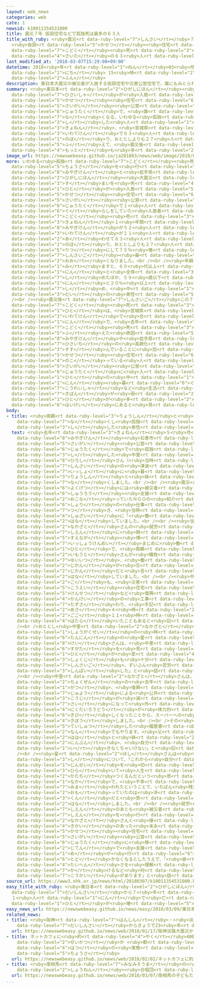 ```yaml
---
layout: web_news
categories: web
cate: 1
newsid: k10011354531000
title: 震災７年 仮設住宅などで孤独死は最多の６３人
title_with_ruby: <ruby>震災<rt data-ruby-level="7">しんさい</rt></ruby>７<ruby>年<rt data-ruby-level="1">ねん</rt></ruby>
  <ruby>仮設<rt data-ruby-level="5">かせつ</rt></ruby><ruby>住宅<rt data-ruby-level="6">じゅうたく</rt></ruby>などで<ruby>孤独<rt
  data-ruby-level="7">こどく</rt></ruby><ruby>死<rt data-ruby-level="3">し</rt></ruby>は<ruby>最多<rt
  data-ruby-level="4">さいた</rt></ruby>の６３<ruby>人<rt data-ruby-level="1">にん</rt></ruby>
last_modified_at: '2018-03-07T15:29:00+09:00'
datetime: 2018<ruby>年<rt data-ruby-level="1">ねん</rt></ruby>03<ruby>月<rt data-ruby-level="1">がつ</rt></ruby>07<ruby>日<rt
  data-ruby-level="1">にち</rt></ruby> 15<ruby>時<rt data-ruby-level="2">じ</rt></ruby>29<ruby>分<rt
  data-ruby-level="2">ふん</rt></ruby>
description: 東日本大震災の被災者が入居する仮設住宅や災害公営住宅で、誰にもみとられずに亡くなる、いわゆる孤独死した人は去年、宮城県と岩手県で６３人に上り、おととしよりも２７人増えて、震災後最も多くなったことがわかりました。
summary: <ruby>東日本<rt data-ruby-level="2">ひがしにほん</rt></ruby><ruby>大震災<rt data-ruby-level="7">だいしんさい</rt></ruby>の<ruby>被災者<rt
  data-ruby-level="7">ひさいしゃ</rt></ruby>が<ruby>入居<rt data-ruby-level="5">にゅうきょ</rt></ruby>する<ruby>仮設<rt
  data-ruby-level="5">かせつ</rt></ruby><ruby>住宅<rt data-ruby-level="6">じゅうたく</rt></ruby>や<ruby>災害<rt
  data-ruby-level="5">さいがい</rt></ruby><ruby>公営<rt data-ruby-level="5">こうえい</rt></ruby><ruby>住宅<rt
  data-ruby-level="6">じゅうたく</rt></ruby>で、<ruby>誰<rt data-ruby-level="7">だれ</rt></ruby>にもみとられずに<ruby>亡<rt
  data-ruby-level="7">な</rt></ruby>くなる、いわゆる<ruby>孤独<rt data-ruby-level="7">こどく</rt></ruby><ruby>死<rt
  data-ruby-level="3">し</rt></ruby>した<ruby>人<rt data-ruby-level="1">ひと</rt></ruby>は<ruby>去年<rt
  data-ruby-level="3">きょねん</rt></ruby>、<ruby>宮城県<rt data-ruby-level="8">みやぎけん</rt></ruby>と<ruby>岩手県<rt
  data-ruby-level="3">いわてけん</rt></ruby>で６３<ruby>人<rt data-ruby-level="1">にん</rt></ruby>に<ruby>上<rt
  data-ruby-level="1">のぼ</rt></ruby>り、おととしよりも２７<ruby>人<rt data-ruby-level="1">にん</rt></ruby><ruby>増<rt
  data-ruby-level="5">ふ</rt></ruby>えて、<ruby>震災後<rt data-ruby-level="7">しんさいご</rt></ruby><ruby>最<rt
  data-ruby-level="4">もっと</rt></ruby>も<ruby>多<rt data-ruby-level="2">おお</rt></ruby>くなったことがわかりました。
image_url: https://newswebeasy.github.io/ja201803/news/web/image/2018/03/07/K10011354531_1803071525_1803071529_01_02.jpg
more: いわゆる<ruby>孤独<rt data-ruby-level="7">こどく</rt></ruby><ruby>死<rt data-ruby-level="3">し</rt></ruby>について<ruby>調査<rt
  data-ruby-level="5">ちょうさ</rt></ruby>を<ruby>行<rt data-ruby-level="2">おこな</rt></ruby>っている<ruby>宮城県<rt
  data-ruby-level="8">みやぎけん</rt></ruby>と<ruby>岩手県<rt data-ruby-level="3">いわてけん</rt></ruby>によりますと、<ruby>東日本<rt
  data-ruby-level="2">ひがしにほん</rt></ruby><ruby>大震災<rt data-ruby-level="7">だいしんさい</rt></ruby>で<ruby>住<rt
  data-ruby-level="3">す</rt></ruby>まいを<ruby>失<rt data-ruby-level="4">うしな</rt></ruby>った<ruby>人<rt
  data-ruby-level="1">ひと</rt></ruby>が<ruby>入居<rt data-ruby-level="5">にゅうきょ</rt></ruby>する<ruby>仮設<rt
  data-ruby-level="5">かせつ</rt></ruby><ruby>住宅<rt data-ruby-level="6">じゅうたく</rt></ruby>と<ruby>災害<rt
  data-ruby-level="5">さいがい</rt></ruby><ruby>公営<rt data-ruby-level="5">こうえい</rt></ruby><ruby>住宅<rt
  data-ruby-level="6">じゅうたく</rt></ruby>で１<ruby>人<rt data-ruby-level="1">にん</rt></ruby><ruby>暮<rt
  data-ruby-level="6">ぐ</rt></ruby>らしをしていた<ruby>入居者<rt data-ruby-level="5">にゅうきょしゃ</rt></ruby>の<ruby>孤独<rt
  data-ruby-level="7">こどく</rt></ruby><ruby>死<rt data-ruby-level="3">し</rt></ruby>は、<ruby>去年<rt
  data-ruby-level="3">きょねん</rt></ruby>１<ruby>年間<rt data-ruby-level="2">ねんかん</rt></ruby>で<ruby>宮城県<rt
  data-ruby-level="8">みやぎけん</rt></ruby>が５２<ruby>人<rt data-ruby-level="1">にん</rt></ruby>、<ruby>岩手県<rt
  data-ruby-level="3">いわてけん</rt></ruby>が１１<ruby>人<rt data-ruby-level="1">にん</rt></ruby>の<ruby>合<rt
  data-ruby-level="2">あ</rt></ruby>わせて６３<ruby>人<rt data-ruby-level="1">にん</rt></ruby>に<ruby>上<rt
  data-ruby-level="1">のぼ</rt></ruby>り、おととしよりも２７<ruby>人<rt data-ruby-level="1">にん</rt></ruby>、<ruby>率<rt
  data-ruby-level="5">りつ</rt></ruby>にして７５％<ruby>増<rt data-ruby-level="5">ふ</rt></ruby>え、<ruby>震災後<rt
  data-ruby-level="7">しんさいご</rt></ruby><ruby>最<rt data-ruby-level="4">もっと</rt></ruby>も<ruby>多<rt
  data-ruby-level="2">おお</rt></ruby>くなりました。<br /><br /><ruby>年齢別<rt data-ruby-level="7">ねんれいべつ</rt></ruby>で<ruby>見<rt
  data-ruby-level="1">み</rt></ruby>ますと、６０<ruby>代以上<rt data-ruby-level="4">だいいじょう</rt></ruby>が１８３<ruby>人<rt
  data-ruby-level="1">にん</rt></ruby>と<ruby>全体<rt data-ruby-level="3">ぜんたい</rt></ruby>の７８％を<ruby>占<rt
  data-ruby-level="7">し</rt></ruby>めたほか、５９<ruby>歳以下<rt data-ruby-level="7">さいいか</rt></ruby>も５２<ruby>人<rt
  data-ruby-level="1">にん</rt></ruby>と２０％<ruby>以上<rt data-ruby-level="4">いじょう</rt></ruby>を<ruby>占<rt
  data-ruby-level="7">し</rt></ruby>め、<ruby>中<rt data-ruby-level="1">なか</rt></ruby>には２０<ruby>代<rt
  data-ruby-level="3">だい</rt></ruby>の<ruby>男性<rt data-ruby-level="5">だんせい</rt></ruby>もいたということです。<br
  /><br /><ruby>震災後<rt data-ruby-level="7">しんさいご</rt></ruby>この７<ruby>年<rt data-ruby-level="1">ねん</rt></ruby>で<ruby>孤独<rt
  data-ruby-level="7">こどく</rt></ruby><ruby>死<rt data-ruby-level="3">し</rt></ruby>した<ruby>人<rt
  data-ruby-level="1">ひと</rt></ruby>は、<ruby>宮城県<rt data-ruby-level="8">みやぎけん</rt></ruby>と<ruby>岩手県<rt
  data-ruby-level="3">いわてけん</rt></ruby>で<ruby>合<rt data-ruby-level="2">あ</rt></ruby>わせて２３５<ruby>人<rt
  data-ruby-level="1">にん</rt></ruby>で、<ruby>去年<rt data-ruby-level="3">きょねん</rt></ruby><ruby>孤独<rt
  data-ruby-level="7">こどく</rt></ruby><ruby>死<rt data-ruby-level="3">し</rt></ruby>が<ruby>増<rt
  data-ruby-level="5">ふ</rt></ruby>えた<ruby>原因<rt data-ruby-level="5">げんいん</rt></ruby>について<ruby>宮城県<rt
  data-ruby-level="8">みやぎけん</rt></ruby>や<ruby>岩手県<rt data-ruby-level="3">いわてけん</rt></ruby>は、<ruby>被災地<rt
  data-ruby-level="7">ひさいち</rt></ruby>の<ruby>高齢化<rt data-ruby-level="7">こうれいか</rt></ruby>が<ruby>進<rt
  data-ruby-level="3">すす</rt></ruby>んでいることに<ruby>加<rt data-ruby-level="4">くわ</rt></ruby>え、<ruby>仮設<rt
  data-ruby-level="5">かせつ</rt></ruby><ruby>住宅<rt data-ruby-level="6">じゅうたく</rt></ruby>に<ruby>残<rt
  data-ruby-level="4">のこ</rt></ruby>っている<ruby>人<rt data-ruby-level="1">ひと</rt></ruby>や<ruby>災害<rt
  data-ruby-level="5">さいがい</rt></ruby><ruby>公営<rt data-ruby-level="5">こうえい</rt></ruby><ruby>住宅<rt
  data-ruby-level="6">じゅうたく</rt></ruby>に<ruby>入<rt data-ruby-level="1">はい</rt></ruby>る<ruby>人<rt
  data-ruby-level="1">ひと</rt></ruby>の<ruby>中<rt data-ruby-level="1">なか</rt></ruby>には、１<ruby>人<rt
  data-ruby-level="1">にん</rt></ruby><ruby>暮<rt data-ruby-level="6">ぐ</rt></ruby>らしの<ruby>高齢者<rt
  data-ruby-level="7">こうれいしゃ</rt></ruby>など<ruby>生活<rt data-ruby-level="2">せいかつ</rt></ruby><ruby>基盤<rt
  data-ruby-level="7">きばん</rt></ruby>が<ruby>弱<rt data-ruby-level="2">よわ</rt></ruby>い<ruby>人<rt
  data-ruby-level="1">ひと</rt></ruby>が<ruby>多<rt data-ruby-level="2">おお</rt></ruby>いことが<ruby>背景<rt
  data-ruby-level="6">はいけい</rt></ruby>にあると<ruby>見<rt data-ruby-level="1">み</rt></ruby>ています。
body:
- title: <ruby>両親<rt data-ruby-level="3">りょうしん</rt></ruby>と<ruby>妹<rt data-ruby-level="2">いもうと</rt></ruby>を<ruby>亡<rt
    data-ruby-level="7">な</rt></ruby>くし<ruby>孤独<rt data-ruby-level="7">こどく</rt></ruby><ruby>死<rt
    data-ruby-level="3">し</rt></ruby>した<ruby>男性<rt data-ruby-level="5">だんせい</rt></ruby>は
  text: <ruby>去年<rt data-ruby-level="3">きょねん</rt></ruby>５<ruby>月<rt data-ruby-level="1">がつ</rt></ruby>、<ruby>宮城県<rt
    data-ruby-level="8">みやぎけん</rt></ruby><ruby>石巻市<rt data-ruby-level="8">いしのまきし</rt></ruby>の<ruby>災害<rt
    data-ruby-level="5">さいがい</rt></ruby><ruby>公営<rt data-ruby-level="5">こうえい</rt></ruby><ruby>住宅<rt
    data-ruby-level="6">じゅうたく</rt></ruby>で<ruby>孤独<rt data-ruby-level="7">こどく</rt></ruby><ruby>死<rt
    data-ruby-level="3">し</rt></ruby>した<ruby>中里<rt data-ruby-level="2">なかざと</rt></ruby><ruby>洋<rt
    data-ruby-level="8">ひろし</rt></ruby>さん（<ruby>当時<rt data-ruby-level="2">とうじ</rt></ruby>４２）は、<ruby>震災<rt
    data-ruby-level="7">しんさい</rt></ruby>の<ruby>津波<rt data-ruby-level="7">つなみ</rt></ruby>で<ruby>一緒<rt
    data-ruby-level="7">いっしょ</rt></ruby>に<ruby>暮<rt data-ruby-level="7">く</rt></ruby>らしていた<ruby>両親<rt
    data-ruby-level="3">りょうしん</rt></ruby>と<ruby>妹<rt data-ruby-level="2">いもうと</rt></ruby>を<ruby>亡<rt
    data-ruby-level="7">な</rt></ruby>くしました。<br /><br /><ruby>震災<rt data-ruby-level="7">しんさい</rt></ruby>の<ruby>翌月<rt
    data-ruby-level="6">よくげつ</rt></ruby>には<ruby>被災者<rt data-ruby-level="7">ひさいしゃ</rt></ruby>の<ruby>就労<rt
    data-ruby-level="6">しゅうろう</rt></ruby><ruby>支援<rt data-ruby-level="7">しえん</rt></ruby>を<ruby>行<rt
    data-ruby-level="2">おこな</rt></ruby>っていたＮＧＯの<ruby>紹介<rt data-ruby-level="7">しょうかい</rt></ruby>でがれきの<ruby>処理<rt
    data-ruby-level="6">しょり</rt></ruby>の<ruby>仕事<rt data-ruby-level="3">しごと</rt></ruby>に<ruby>就<rt
    data-ruby-level="7">つ</rt></ruby>き、<ruby>当時<rt data-ruby-level="2">とうじ</rt></ruby>のＮＨＫの<ruby>取材<rt
    data-ruby-level="4">しゅざい</rt></ruby>に「<ruby>働<rt data-ruby-level="4">はたら</rt></ruby>けるだけでもうれしいです」と<ruby>話<rt
    data-ruby-level="2">はな</rt></ruby>していました。<br /><br /><ruby>当時<rt data-ruby-level="2">とうじ</rt></ruby>ＮＧＯのメンバーとして<ruby>中里<rt
    data-ruby-level="2">なかざと</rt></ruby>さんの<ruby>就労<rt data-ruby-level="6">しゅうろう</rt></ruby><ruby>支援<rt
    data-ruby-level="7">しえん</rt></ruby>に<ruby>関<rt data-ruby-level="8">かか</rt></ruby>わった<ruby>末永<rt
    data-ruby-level="5">すえなが</rt></ruby><ruby>博<rt data-ruby-level="8">ひろし</rt></ruby>さんは「<ruby>一生懸命<rt
    data-ruby-level="7">いっしょうけんめい</rt></ruby>まじめに<ruby>働<rt data-ruby-level="4">はたら</rt></ruby>く<ruby>人<rt
    data-ruby-level="1">ひと</rt></ruby>で、<ruby>両親<rt data-ruby-level="3">りょうしん</rt></ruby>と<ruby>妹<rt
    data-ruby-level="2">いもうと</rt></ruby>さんが<ruby>犠牲<rt data-ruby-level="7">ぎせい</rt></ruby>になったことを<ruby>唯一<rt
    data-ruby-level="7">ゆいいつ</rt></ruby>、<ruby>働<rt data-ruby-level="4">はたら</rt></ruby>いている<ruby>時間<rt
    data-ruby-level="2">じかん</rt></ruby>が<ruby>忘<rt data-ruby-level="6">わす</rt></ruby>れられる<ruby>時間<rt
    data-ruby-level="2">じかん</rt></ruby>だと<ruby>言<rt data-ruby-level="2">い</rt></ruby>っていた」と<ruby>話<rt
    data-ruby-level="2">はな</rt></ruby>していました。<br /><br /><ruby>中里<rt data-ruby-level="2">なかざと</rt></ruby>さんはその<ruby>後<rt
    data-ruby-level="2">ご</rt></ruby>も、<ruby>災害<rt data-ruby-level="5">さいがい</rt></ruby><ruby>公営<rt
    data-ruby-level="5">こうえい</rt></ruby><ruby>住宅<rt data-ruby-level="6">じゅうたく</rt></ruby>の<ruby>建設<rt
    data-ruby-level="5">けんせつ</rt></ruby>など<ruby>復興<rt data-ruby-level="5">ふっこう</rt></ruby><ruby>関係<rt
    data-ruby-level="4">かんけい</rt></ruby>の<ruby>工事<rt data-ruby-level="3">こうじ</rt></ruby>に<ruby>携<rt
    data-ruby-level="7">たずさ</rt></ruby>わり、<ruby>手記<rt data-ruby-level="2">しゅき</rt></ruby>には<ruby>朝<rt
    data-ruby-level="2">あさ</rt></ruby>４<ruby>時<rt data-ruby-level="2">じ</rt></ruby>から<ruby>午後<rt
    data-ruby-level="2">ごご</rt></ruby>１１<ruby>時<rt data-ruby-level="2">じ</rt></ruby>まで<ruby>働<rt
    data-ruby-level="4">はたら</rt></ruby>いたこともあると<ruby>記<rt data-ruby-level="2">しる</rt></ruby>されています。<br
    /><br />おととし<ruby>中里<rt data-ruby-level="2">なかざと</rt></ruby>さんが<ruby>訪<rt data-ruby-level="6">たず</rt></ruby>ねてきたという<ruby>小学生<rt
    data-ruby-level="1">しょうがくせい</rt></ruby>の<ruby>時<rt data-ruby-level="2">とき</rt></ruby>の<ruby>担任<rt
    data-ruby-level="6">たんにん</rt></ruby>の<ruby>星<rt data-ruby-level="2">ほし</rt></ruby><ruby>圭<rt
    data-ruby-level="8">けい</rt></ruby>さんは、<ruby>中里<rt data-ruby-level="2">なかざと</rt></ruby>さんの<ruby>姿<rt
    data-ruby-level="6">すがた</rt></ruby>を<ruby>見<rt data-ruby-level="1">み</rt></ruby>て、「<ruby>人<rt
    data-ruby-level="1">ひと</rt></ruby>が<ruby>変<rt data-ruby-level="4">か</rt></ruby>わったようにやせて、<ruby>食事<rt
    data-ruby-level="3">しょくじ</rt></ruby>も<ruby>十分<rt data-ruby-level="2">じゅうぶん</rt></ruby>とれていないのではないか、<ruby>震災後<rt
    data-ruby-level="7">しんさいご</rt></ruby>、ずいぶん<ruby>苦労<rt data-ruby-level="4">くろう</rt></ruby>してるのかと<ruby>心配<rt
    data-ruby-level="3">しんぱい</rt></ruby>した」と<ruby>話<rt data-ruby-level="2">はな</rt></ruby>していました。<br
    /><br /><ruby>中里<rt data-ruby-level="2">なかざと</rt></ruby>さんは、<ruby>亡<rt data-ruby-level="7">な</rt></ruby>くなる<ruby>直前<rt
    data-ruby-level="2">ちょくぜん</rt></ruby>の<ruby>去年<rt data-ruby-level="3">きょねん</rt></ruby>５<ruby>月<rt
    data-ruby-level="1">がつ</rt></ruby>、<ruby>復興<rt data-ruby-level="5">ふっこう</rt></ruby><ruby>需要<rt
    data-ruby-level="7">じゅよう</rt></ruby>による<ruby>公共<rt data-ruby-level="4">こうきょう</rt></ruby><ruby>工事<rt
    data-ruby-level="3">こうじ</rt></ruby>が<ruby>減<rt data-ruby-level="5">へ</rt></ruby>ってきたことや、４２<ruby>歳<rt
    data-ruby-level="7">さい</rt></ruby>になって<ruby>外<rt data-ruby-level="2">そと</rt></ruby>での<ruby>肉体労働<rt
    data-ruby-level="4">にくたいろうどう</rt></ruby>が<ruby>体力的<rt data-ruby-level="4">たいりょくてき</rt></ruby>に<ruby>厳<rt
    data-ruby-level="6">きび</rt></ruby>しくなったことから、スーパーへの<ruby>転職<rt data-ruby-level="5">てんしょく</rt></ruby>を<ruby>希望<rt
    data-ruby-level="4">きぼう</rt></ruby>しました。<br /><br />その<ruby>面接<rt data-ruby-level="5">めんせつ</rt></ruby>で<ruby>提出<rt
    data-ruby-level="5">ていしゅつ</rt></ruby>した<ruby>履歴書<rt data-ruby-level="7">りれきしょ</rt></ruby>には「<ruby>何<rt
    data-ruby-level="2">なん</rt></ruby>でもやります。<ruby>父<rt data-ruby-level="2">ちち</rt></ruby>と<ruby>母<rt
    data-ruby-level="2">はは</rt></ruby>と<ruby>妹<rt data-ruby-level="2">いもうと</rt></ruby>の３<ruby>人分<rt
    data-ruby-level="2">にんぶん</rt></ruby>、<ruby>自分<rt data-ruby-level="2">じぶん</rt></ruby>は<ruby>生<rt
    data-ruby-level="1">い</rt></ruby>きなくちゃいけない」と<ruby>記<rt data-ruby-level="2">しる</rt></ruby>されています。<br
    /><br /><ruby>星<rt data-ruby-level="2">ほし</rt></ruby>さんは<ruby>中里<rt data-ruby-level="2">なかざと</rt></ruby>さんの<ruby>死<rt
    data-ruby-level="3">し</rt></ruby>について、「これから<ruby>自分<rt data-ruby-level="2">じぶん</rt></ruby>の<ruby>人生<rt
    data-ruby-level="1">じんせい</rt></ruby>を<ruby>切<rt data-ruby-level="3">き</rt></ruby>り<ruby>開<rt
    data-ruby-level="3">ひら</rt></ruby>いて<ruby>人生<rt data-ruby-level="1">じんせい</rt></ruby>を<ruby>形<rt
    data-ruby-level="2">かたち</rt></ruby>つくるんだという<ruby>思<rt data-ruby-level="2">おも</rt></ruby>いの<ruby>中<rt
    data-ruby-level="1">なか</rt></ruby>で、<ruby>不幸<rt data-ruby-level="4">ふこう</rt></ruby>に<ruby>見舞<rt
    data-ruby-level="7">みま</rt></ruby>われたということで、いちばん<ruby>残念<rt data-ruby-level="4">ざんねん</rt></ruby>だなと<ruby>思<rt
    data-ruby-level="2">おも</rt></ruby>っていたのは<ruby>洋<rt data-ruby-level="8">ひろし</rt></ruby><ruby>君<rt
    data-ruby-level="3">くん</rt></ruby>だと<ruby>思<rt data-ruby-level="2">おも</rt></ruby>います」と<ruby>話<rt
    data-ruby-level="2">はな</rt></ruby>しました。<br /><br /><ruby>就労<rt data-ruby-level="6">しゅうろう</rt></ruby><ruby>支援<rt
    data-ruby-level="7">しえん</rt></ruby>のあとも<ruby>被災者<rt data-ruby-level="7">ひさいしゃ</rt></ruby><ruby>支援<rt
    data-ruby-level="7">しえん</rt></ruby>を<ruby>行<rt data-ruby-level="2">おこな</rt></ruby>うＮＰＯのメンバーとして<ruby>中里<rt
    data-ruby-level="2">なかざと</rt></ruby>さんと<ruby>接<rt data-ruby-level="5">せっ</rt></ruby>する<ruby>機会<rt
    data-ruby-level="4">きかい</rt></ruby>のあった<ruby>末永<rt data-ruby-level="5">すえなが</rt></ruby>さんは、<ruby>仮設<rt
    data-ruby-level="5">かせつ</rt></ruby><ruby>住宅<rt data-ruby-level="6">じゅうたく</rt></ruby>から<ruby>災害<rt
    data-ruby-level="5">さいがい</rt></ruby><ruby>公営<rt data-ruby-level="5">こうえい</rt></ruby><ruby>住宅<rt
    data-ruby-level="6">じゅうたく</rt></ruby>に<ruby>移<rt data-ruby-level="5">うつ</rt></ruby>った<ruby>時点<rt
    data-ruby-level="2">じてん</rt></ruby>で<ruby>支援<rt data-ruby-level="7">しえん</rt></ruby>の<ruby>目<rt
    data-ruby-level="1">め</rt></ruby>が<ruby>行<rt data-ruby-level="6">い</rt></ruby>き<ruby>届<rt
    data-ruby-level="6">とど</rt></ruby>かなくなるとしたうえで、「<ruby>彼<rt data-ruby-level="7">かれ</rt></ruby>の<ruby>大変<rt
    data-ruby-level="4">たいへん</rt></ruby>さを<ruby>理解<rt data-ruby-level="5">りかい</rt></ruby>して、ブレーキを<ruby>掛<rt
    data-ruby-level="7">か</rt></ruby>けるなど<ruby>何<rt data-ruby-level="2">なに</rt></ruby>かやってあげられたんじゃないかという<ruby>後悔<rt
    data-ruby-level="7">こうかい</rt></ruby>があります」と<ruby>話<rt data-ruby-level="2">はな</rt></ruby>しています。
source_url: https://www3.nhk.or.jp/news/html/20180307/k10011354531000.html
easy_title_with_ruby: <ruby>東日本<rt data-ruby-level="2">ひがしにほん</rt></ruby><ruby>大震災<rt
  data-ruby-level="7">だいしんさい</rt></ruby>から７<ruby>年<rt data-ruby-level="1">ねん</rt></ruby>
  １<ruby>人<rt data-ruby-level="1">にん</rt></ruby>で<ruby>亡<rt data-ruby-level="7">な</rt></ruby>くなる<ruby>人<rt
  data-ruby-level="1">ひと</rt></ruby>が<ruby>増<rt data-ruby-level="5">ふ</rt></ruby>える
easy_news_url: https://newswebeasy.github.io/news/easy/2018/03/09/東日本大震災から7年-1人で亡くなる人が増える
related_news:
- title: <ruby>阪神<rt data-ruby-level="7">はんしん</rt></ruby>・<ruby>淡路<rt data-ruby-level="7">あわじ</rt></ruby><ruby>大震災<rt
    data-ruby-level="7">だいしんさい</rt></ruby>からきょうで23<ruby>年<rt data-ruby-level="1">ねん</rt></ruby>
  url: https://newswebeasy.github.io/news/web/2018/01/17/阪神淡路大震災からきょうで23年
- title: ネットカフェに<ruby>約<rt data-ruby-level="4">やく</rt></ruby>4000<ruby>人<rt data-ruby-level="1">にん</rt></ruby><ruby>生活<rt
    data-ruby-level="2">せいかつ</rt></ruby>か <ruby>都<rt data-ruby-level="3">と</rt></ruby>が<ruby>初<rt
    data-ruby-level="4">はつ</rt></ruby>の<ruby>実態<rt data-ruby-level="5">じったい</rt></ruby><ruby>調査<rt
    data-ruby-level="5">ちょうさ</rt></ruby>
  url: https://newswebeasy.github.io/news/web/2018/02/02/ネットカフェに約4000人生活か-都が初の実態調査
- title: <ruby>南相馬<rt data-ruby-level="7">みなみそうま</rt></ruby>の<ruby>子<rt data-ruby-level="1">こ</rt></ruby>どもたちがウィーン<ruby>少年<rt
    data-ruby-level="2">しょうねん</rt></ruby><ruby>合唱団<rt data-ruby-level="5">がっしょうだん</rt></ruby>とコンサート
  url: https://newswebeasy.github.io/news/web/2018/03/07/南相馬の子どもたちがウィーン少年合唱団とコンサート
...
```

